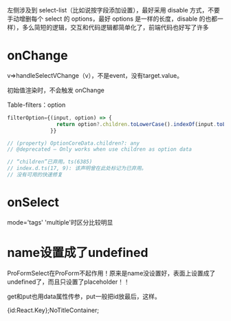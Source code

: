 左侧涉及到 select-list（比如说按字段添加设置），最好采用 disable 方式，不要手动增删每个 select 的 options，最好 options 是一样的长度，disable 的也都一样），多么简短的逻辑，交互和代码逻辑都简单化了，前端代码也好写了许多

# onChange

v=>handleSelectVChange（v），不是event，没有target.value。

初始值渲染时，不会触发 onChange

Table-filters：option

```TypeScript
filterOption={(input, option) => {
                return option?.children.toLowerCase().indexOf(input.toLowerCase()) >= 0
              }}

// (property) OptionCoreData.children?: any
// @deprecated — Only works when use children as option data

// “children”已弃用。ts(6385)
// index.d.ts(17, 9): 该声明曾在此处标记为已弃用。
// 没有可用的快速修复
```

# onSelect

mode='tags' 'multiple'时区分比较明显
# name设置成了undefined
ProFormSelect在ProForm不起作用！原来是name没设置好，表面上设置成了undefined了，而且只设置了placeholder！！

get和put也用data属性传参，put一般把id放最后，这样。

{id:React.Key};NoTitleContainer;
